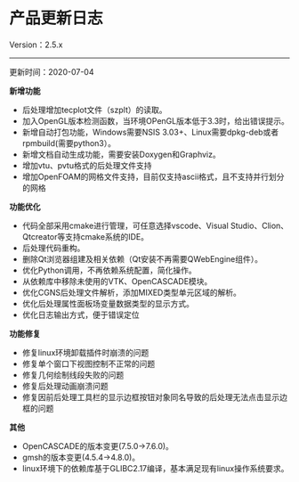 # 产品更新日志

Version：2.5.x

---
更新时间：2020-07-04

**新增功能**
- 后处理增加tecplot文件（szplt）的读取。
- 加入OpenGL版本检测函数，当环境OPenGL版本低于3.3时，给出错误提示。
- 新增自动打包功能，Windows需要NSIS 3.03+、Linux需要dpkg-deb或者rpmbuild(需要python3）。
- 新增文档自动生成功能，需要安装Doxygen和Graphviz。
- 增加vtu、pvtu格式的后处理文件支持
- 增加OpenFOAM的网格文件支持，目前仅支持ascii格式，且不支持并行划分的网格

**功能优化**
- 代码全部采用cmake进行管理，可任意选择vscode、Visual Studio、Clion、Qtcreator等支持cmake系统的IDE。
- 后处理代码重构。
- 删除Qt浏览器组建及相关依赖（Qt安装不再需要QWebEngine组件）。
- 优化Python调用，不再依赖系统配置，简化操作。
- 从依赖库中移除未使用的VTK、OpenCASCADE模块。
- 优化CGNS后处理文件解析，添加MIXED类型单元区域的解析。
- 优化后处理属性面板场变量数据类型的显示方式。
- 优化日志输出方式，便于错误定位

**功能修复**
- 修复linux环境卸载插件时崩溃的问题
- 修复单个窗口下视图控制不正常的问题
- 修复几何绘制线段失败的问题
- 修复后处理动画崩溃问题
- 修复因前后处理工具栏的显示边框按钮对象同名导致的后处理无法点击显示边框的问题

**其他**
- OpenCASCADE的版本变更(7.5.0->7.6.0)。
- gmsh的版本变更(4.5.4->4.8.0)。
- linux环境下的依赖库基于GLIBC2.17编译，基本满足现有linux操作系统要求。